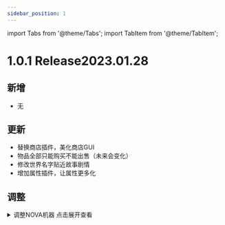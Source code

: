 ```yaml
---
sidebar_position: 1
---
```


import Tabs from '@theme/Tabs';
import TabItem from '@theme/TabItem';

# 1.0.1 Release2023.01.28

## 新增
- 无

## 更新
- 替换商店插件，美化商店GUI
- 物品全部只能购买不能出售（未来会变化）
- 修改世界名字贴近故事剧情
- 增加属性插件，让属性更多化

## 调整

<details>

<summary>调整NOVA机器 点击展开查看</summary>

#### 储存单元
- 减少储存上限
#### 自动钓鱼机
- 增加睡眠时间
#### 自动饲养机
- 增加睡眠时间，减小饲养范围
#### 区块加载器
- 减小加载范围
#### 自动施肥机
- 增加睡眠时间
#### 自动收割机
- 增加睡眠时间
#### 生物屠宰机
- 增加睡眠时间，减小屠宰范围
#### 自动种植机
- 增加睡眠时间
#### 泵
- 增加睡眠时间
#### 自动挖矿机
- 增加睡眠时间
#### 植树工厂
- 增加睡眠时间

</details>


<!-- :::caution 补充

以上更新记录不一定为最终结果  
最终结果以官方QQ群内为准

:::  -->

